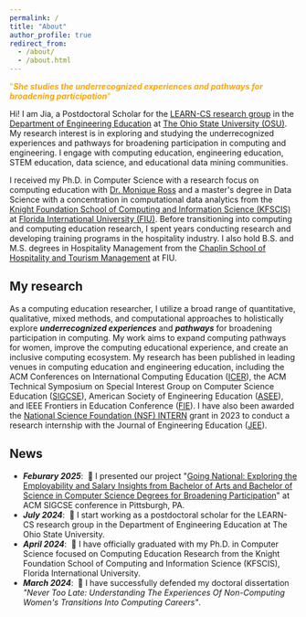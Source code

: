 ```yaml
---
permalink: /
title: "About"
author_profile: true
redirect_from: 
  - /about/
  - /about.html
---
```

<span style="color:orange">"***She studies the underrecognized experiences and pathways for broadening participation***"</span>

Hi! I am Jia, a Postdoctoral Scholar for the [LEARN-CS research group](https://moniqueross.com) in the [Department of Engineering Education](https://eed.osu.edu/) at [The Ohio State University (OSU)](https://www.osu.edu). My research interest is in exploring and studying the underrecognized experiences and pathways for broadening participation in computing and engineering. I engage with computing education, engineering education, STEM education, data science, and educational data mining communities.

I received my Ph.D. in Computer Science with a research focus on computing education with [Dr. Monique Ross](https://people.engineering.osu.edu/people/ross.1982) and a master's degree in Data Science with a concentration in computational data analytics from the [Knight Foundation School of Computing and Information Science (KFSCIS)](https://www.cis.fiu.edu) at [Florida International University (FIU)](https://www.fiu.edu). Before transitioning into computing and computing education research, I spent years conducting research and developing training programs in the hospitality industry. I also hold B.S. and M.S. degrees in Hospitality Management from the [Chaplin School of Hospitality and Tourism Management](https://hospitality.fiu.edu/) at FIU. 
    
My research
------
As a computing education researcher, I utilize a broad range of quantitative, qualitative, mixed methods, and computational approaches to holistically explore ***underrecognized experiences*** and ***pathways*** for broadening participation in computing. My work aims to expand computing pathways for women, improve the computing educational experience, and create an inclusive computing ecosystem. My research has been published in leading venues in computing education and engineering education, including the ACM Conferences on International Computing Education ([ICER](https://dl.acm.org/conference/icer)), the ACM Technical Symposium on Special Interest Group on Computer Science Education ([SIGCSE](https://dl.acm.org/conference/sigcse)), American Society of Engineering Education ([ASEE](https://www.asee.org/home)), and IEEE Frontiers in Education Conference ([FIE](https://ieeexplore.ieee.org/xpl/conhome/1000297/all-proceedings)). I have also been awarded the [National Science Foundation (NSF) INTERN](https://www.nsf.gov/eng/eec/intern.jsp) grant in 2023 to conduct a research internship with the Journal of Engineering Education ([JEE](https://onlinelibrary.wiley.com/journal/21689830)). 


News
------
- ***Feburary 2025***: &nbsp;🎉 I presented our project "[Going National: Exploring the Employability and Salary Insights from Bachelor of Arts and Bachelor of Science in Computer Science Degrees for Broadening Participation](https://sigcse2025.sigcse.org/details/sigcse-ts-2025-lightning-talks/16/Going-National-Exploring-the-Employability-and-Salary-Insights-from-Bachelor-of-Arts)" at ACM SIGCSE conference in Pittsburgh, PA.
- ***July 2024***: &nbsp;🎉 I start working as a postdoctoral scholar for the LEARN-CS research group in the Department of Engineering Education at The Ohio State University.
- ***April 2024***: &nbsp;🎉 I have officially graduated with my Ph.D. in Computer Science focused on Computing Education Research from the Knight Foundation School of Computing and Information Science (KFSCIS), Florida International University.
- ***March 2024***: &nbsp;🎉 I have successfully defended my doctoral dissertation *"Never Too Late: Understanding The Experiences Of Non-Computing Women's Transitions Into Computing Careers"*. 




